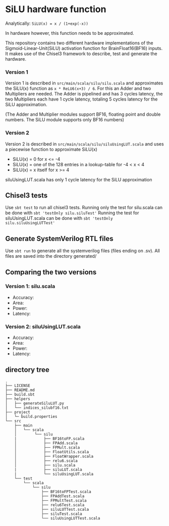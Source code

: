 # SiLU hardware function
Analytically: `SiLU(x) = x / (1+exp(-x))`

In hardware however, this function needs to be approximated.

This repository contains two different hardware implementations of the Sigmoid-Linear-Unit(SiLU) activation function for BrainFloat16(BF16) inputs.
It makes use of the Chisel3 framework to describe, test and generate the hardware.

### Version 1
Version 1 is described in `src/main/scala/silu/silu.scala` and approximates the SiLU(x) function as `x * ReLU6(x+3) / 6`.
For this an Adder and two Multipliers are needed. The Adder is pipelined and has 3 cycles latency, the two Multipliers each have 1 cycle latency, totaling 5 cycles latency for the SiLU approximation.

(The Adder and Multiplier modules support BF16, floating point and double numbers. The SiLU module supports only BF16 numbers)

### Version 2
Version 2 is described in `src/main/scala/silu/siluUsingLUT.scala` and uses a piecewise function to approximate SiLU(x) 
- SiLU(x) = 0  for x <= -4
- SiLU(x) = one of the 128 entries in a lookup-table  for -4 < x < 4
- SiLU(x) = x itself  for x >= 4

siluUsingLUT.scala has only 1 cycle latency for the SiLU approximation

## Chisel3 tests
Use `sbt test` to run all chisel3 tests. Running only the test for silu.scala can be done with `sbt 'testOnly silu.siluTest'`
Running the test for siluUsingLUT.scala can be done with `sbt 'testOnly silu.siluUsingLUTTest'`

## Generate SystemVerilog RTL files
Use `sbt run` to generate all the systemverilog files (files ending on .sv). All files are saved into the directory generated/

## Comparing the two versions
### Version 1: silu.scala
- Accuracy:
- Area:
- Power:
- Latency:
### Version 2: siluUsingLUT.scala
- Accuracy:
- Area:
- Power:
- Latency:

## directory tree
```
.
├── LICENSE
├── README.md
├── build.sbt
├── helpers
│   ├── generateSiluLUT.py
│   └── indices_silubf16.txt
├── project
│   └─ build.properties
└── src
    ├── main
    │   └── scala
    │        └── silu
    |            ├── BF16toFP.scala
    │            ├── FPAdd.scala
    │            ├── FPMult.scala
    │            ├── FloatUtils.scala
    │            ├── FloatWrapper.scala
    │            ├── relu6.scala
    │            ├── silu.scala
    |            ├── siluLUT.scala
    |            └── siluUsingLUT.scala
    └── test
        └── scala
            └── silu
                ├── BF16toFPTest.scala
                ├── FPAddTest.scala
                ├── FPMultTest.scala
                ├── relu6Test.scala
                ├── siluLUTTest.scala
                ├── siluTest.scala
                └── siluUsingLUTTest.scala
```